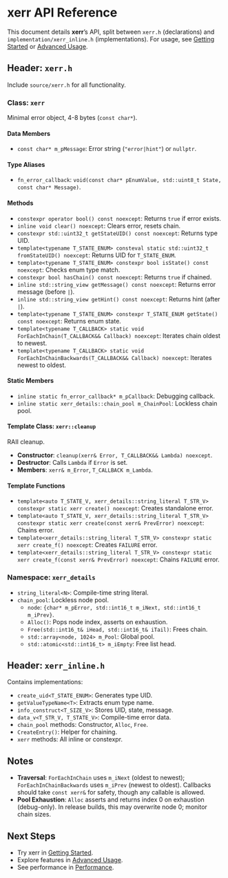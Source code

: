 # xerr API Reference

This document details **xerr**’s API, split between `xerr.h` (declarations) and `implementation/xerr_inline.h` (implementations). For usage, see [Getting Started](getting-started.md) or [Advanced Usage](advanced-usage.md).

## Header: `xerr.h`
Include `source/xerr.h` for all functionality.

### Class: `xerr`
Minimal error object, 4-8 bytes (`const char*`).

#### Data Members
- `const char* m_pMessage`: Error string (`"error|hint"`) or `nullptr`.

#### Type Aliases
- `fn_error_callback`: `void(const char* pEnumValue, std::uint8_t State, const char* Message)`.

#### Methods
- `constexpr operator bool() const noexcept`: Returns `true` if error exists.
- `inline void clear() noexcept`: Clears error, resets chain.
- `constexpr std::uint32_t getStateUID() const noexcept`: Returns type UID.
- `template<typename T_STATE_ENUM> consteval static std::uint32_t fromStateUID() noexcept`: Returns UID for `T_STATE_ENUM`.
- `template<typename T_STATE_ENUM> constexpr bool isState() const noexcept`: Checks enum type match.
- `constexpr bool hasChain() const noexcept`: Returns `true` if chained.
- `inline std::string_view getMessage() const noexcept`: Returns error message (before `|`).
- `inline std::string_view getHint() const noexcept`: Returns hint (after `|`).
- `template<typename T_STATE_ENUM> constexpr T_STATE_ENUM getState() const noexcept`: Returns enum state.
- `template<typename T_CALLBACK> static void ForEachInChain(T_CALLBACK&& Callback) noexcept`: Iterates chain oldest to newest.
- `template<typename T_CALLBACK> static void ForEachInChainBackwards(T_CALLBACK&& Callback) noexcept`: Iterates newest to oldest.

#### Static Members
- `inline static fn_error_callback* m_pCallback`: Debugging callback.
- `inline static xerr_details::chain_pool m_ChainPool`: Lockless chain pool.

#### Template Class: `xerr::cleanup`
RAII cleanup.
- **Constructor**: `cleanup(xerr& Error, T_CALLBACK&& Lambda) noexcept`.
- **Destructor**: Calls `Lambda` if `Error` is set.
- **Members**: `xerr& m_Error`, `T_CALLBACK m_Lambda`.

#### Template Functions
- `template<auto T_STATE_V, xerr_details::string_literal T_STR_V> constexpr static xerr create() noexcept`: Creates standalone error.
- `template<auto T_STATE_V, xerr_details::string_literal T_STR_V> constexpr static xerr create(const xerr& PrevError) noexcept`: Chains error.
- `template<xerr_details::string_literal T_STR_V> constexpr static xerr create_f() noexcept`: Creates `FAILURE` error.
- `template<xerr_details::string_literal T_STR_V> constexpr static xerr create_f(const xerr& PrevError) noexcept`: Chains `FAILURE` error.

### Namespace: `xerr_details`
- `string_literal<N>`: Compile-time string literal.
- `chain_pool`: Lockless node pool.
  - `node`: `{char* m_pError, std::int16_t m_iNext, std::int16_t m_iPrev}`.
  - `Alloc()`: Pops node index, asserts on exhaustion.
  - `Free(std::int16_t& iHead, std::int16_t& iTail)`: Frees chain.
  - `std::array<node, 1024> m_Pool`: Global pool.
  - `std::atomic<std::int16_t> m_iEmpty`: Free list head.

## Header: `xerr_inline.h`
Contains implementations:
- `create_uid<T_STATE_ENUM>`: Generates type UID.
- `getValueTypeName<T>`: Extracts enum type name.
- `info_construct<T_SIZE_V>`: Stores UID, state, message.
- `data_v<T_STR_V, T_STATE_V>`: Compile-time error data.
- `chain_pool` methods: Constructor, `Alloc`, `Free`.
- `CreateEntry()`: Helper for chaining.
- `xerr` methods: All inline or constexpr.

## Notes
- **Traversal**: `ForEachInChain` uses `m_iNext` (oldest to newest); `ForEachInChainBackwards` uses `m_iPrev` (newest to oldest). Callbacks should take `const xerr&` for safety, though any callable is allowed.
- **Pool Exhaustion**: `Alloc` asserts and returns index 0 on exhaustion (debug-only). In release builds, this may overwrite node 0; monitor chain sizes.

## Next Steps
- Try xerr in [Getting Started](getting-started.md).
- Explore features in [Advanced Usage](advanced-usage.md).
- See performance in [Performance](performance.md).